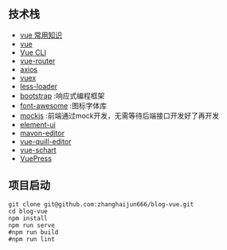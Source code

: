 
## 技术栈
- [vue 常用知识](https://www.kancloud.cn/jackye/wendang/718665)
- [vue](https://cn.vuejs.org/v2/guide/)
- [Vue CLI](https://cli.vuejs.org/config/)
- [vue-router](https://router.vuejs.org/zh/)
- [axios](https://www.jianshu.com/p/7a9fbcbb1114)
- [vuex](https://vuex.vuejs.org/)
- [less-loader](https://www.webpackjs.com/loaders/less-loader/)
- [bootstrap](http://v3.bootcss.com/) :响应式编程框架
- [font-awesome](https://www.thinkcmf.com/font/font_awesome/icons.html) :图标字体库
- [mockjs](http://mockjs.com/examples.html) :前端通过mock开发，无需等待后端接口开发好了再开发
- [element-ui](https://element.eleme.cn/#/zh-CN/component/installation)
- [mavon-editor](https://github.com/hinesboy/mavonEditor)
- [vue-quill-editor](https://github.com/surmon-china/vue-quill-editor)
- [vue-schart](https://lin-xin.gitee.io/example/schart/)
- [VuePress](https://www.vuepress.cn/guide/)


## 项目启动
```
git clone git@github.com:zhanghaijun666/blog-vue.git
cd blog-vue
npm install
npm run serve
#npm run build
#npm run lint
```
